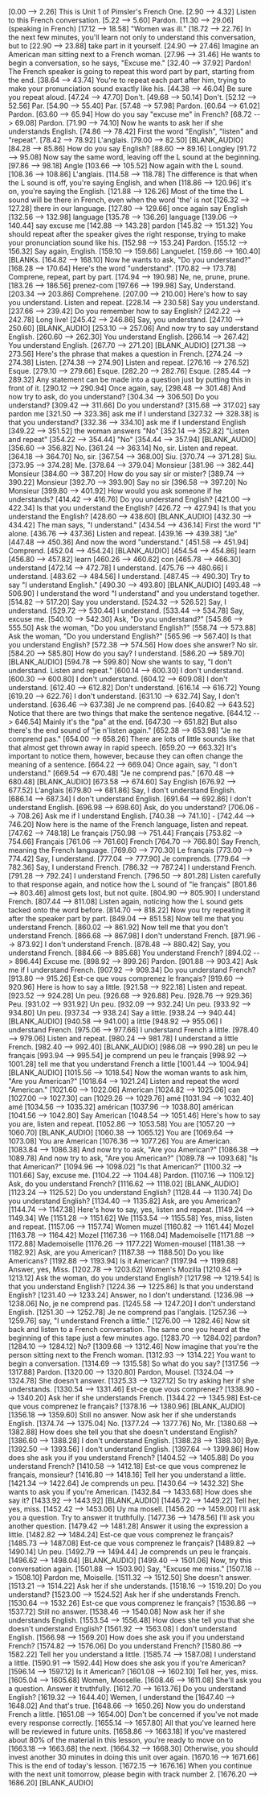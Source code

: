 [0.00 --> 2.26]  This is Unit 1 of Pimsler's French One.
[2.90 --> 4.32]  Listen to this French conversation.
[5.22 --> 5.60]  Pardon.
[11.30 --> 29.06]  (speaking in French)
[17.12 --> 18.58]  "Women was ill."
[18.72 --> 22.76]  In the next few minutes, you'll learn not only to understand this conversation, but to
[22.90 --> 23.88]  take part in it yourself.
[24.90 --> 27.46]  Imagine an American man sitting next to a French woman.
[27.96 --> 31.46]  He wants to begin a conversation, so he says, "Excuse me."
[32.40 --> 37.92]  Pardon! The French speaker is going to repeat this word part by part, starting from the end.
[38.64 --> 43.74]  You're to repeat each part after him, trying to make your pronunciation sound exactly like his.
[44.38 --> 46.04]  Be sure you repeat aloud.
[47.24 --> 47.70]  Don't.
[49.68 --> 50.14]  Don't.
[52.12 --> 52.56]  Par.
[54.90 --> 55.40]  Par.
[57.48 --> 57.98]  Pardon.
[60.64 --> 61.02]  Pardon.
[63.60 --> 65.94]  How do you say "excuse me" in French?
[68.72 --> 69.08]  Pardon.
[71.90 --> 74.10]  Now he wants to ask her if she understands English.
[74.86 --> 78.42]  First the word "English", "listen" and "repeat".
[78.42 --> 78.92]  L'anglais.
[79.00 --> 82.50]  [BLANK_AUDIO]
[84.28 --> 85.86]  How do you say English?
[88.60 --> 89.16]  Longley
[91.72 --> 95.08]  Now say the same word, leaving off the L sound at the beginning.
[97.86 --> 98.18]  Angle
[103.66 --> 105.52]  Now again with the L sound.
[108.36 --> 108.86]  L'anglais.
[114.58 --> 118.78]  The difference is that when the L sound is off, you're saying English, and when
[118.86 --> 120.96]  it's on, you're saying the English.
[121.88 --> 126.26]  Most of the time the L sound will be there in French, even when the word 'the' is not
[126.32 --> 127.28]  there in our language.
[127.80 --> 129.66]  once again say English
[132.56 --> 132.98]  language
[135.78 --> 136.26]  language
[139.06 --> 140.44]  say excuse me
[142.88 --> 143.28]  pardon
[145.82 --> 151.32]  You should repeat after the speaker gives the right response, trying to make your pronunciation sound like his.
[152.98 --> 153.24]  Pardon.
[155.12 --> 156.32]  Say again, English.
[159.10 --> 159.66]  Languelet.
[159.66 --> 160.40]  [BLANKs.
[164.82 --> 168.10]  Now he wants to ask, "Do you understand?"
[168.28 --> 170.64]  Here's the word "understand".
[170.82 --> 173.78]  Comprene, repeat, part by part.
[174.94 --> 190.98]  Ne, ne, prune, prune.
[183.26 --> 186.56]  prenez-com
[197.66 --> 199.98]  Say, Understand.
[203.34 --> 203.86]  Comprehene.
[207.00 --> 210.00]  Here's how to say you understand. Listen and repeat.
[228.14 --> 230.58]  Say you understand.
[237.66 --> 239.42]  Do you remember how to say English?
[242.22 --> 242.78]  Long live!
[245.42 --> 246.86]  Say, you understand.
[247.10 --> 250.60]  [BLANK_AUDIO]
[253.10 --> 257.06]  And now try to say understand English.
[260.60 --> 262.30]  You understand English.
[266.14 --> 267.42]  You understand English.
[267.70 --> 271.20]  [BLANK_AUDIO]
[271.38 --> 273.56]  Here's the phrase that makes a question in French.
[274.24 --> 274.38]  Listen.
[274.38 --> 274.90]  Listen and repeat.
[276.16 --> 276.52]  Esque.
[279.10 --> 279.66]  Esque.
[282.20 --> 282.76]  Esque.
[285.44 --> 289.32]  Any statement can be made into a question just by putting this in front of it.
[290.12 --> 290.94]  Once again, say,
[298.48 --> 301.48]  And now try to ask, do you understand?
[304.34 --> 306.50]  Do you understand?
[309.42 --> 311.66]  Do you understand?
[315.68 --> 317.02]  say pardon me
[321.50 --> 323.36]  ask me if I understand
[327.32 --> 328.38]  is that you understand?
[332.36 --> 334.10]  ask me if I understand English
[349.22 --> 351.52]  the woman answers "No"
[352.14 --> 352.82]  "Listen and repeat"
[354.22 --> 354.44]  "No"
[354.44 --> 357.94]  [BLANK_AUDIO]
[356.60 --> 356.82]  No.
[361.24 --> 363.14]  No, sir. Listen and repeat.
[364.18 --> 364.70]  No, sir.
[367.54 --> 368.00]  Siu.
[370.74 --> 371.28]  Siu.
[373.95 --> 374.28]  Me.
[378.64 --> 379.04]  Monsieur
[381.96 --> 382.44]  Monsieur
[384.60 --> 387.20]  How do you say sir or mister?
[389.74 --> 390.22]  Monsieur
[392.70 --> 393.90]  Say no sir
[396.58 --> 397.20]  No Monsieur
[399.80 --> 401.92]  How would you ask someone if he understands?
[414.42 --> 416.76]  Do you understand English?
[421.00 --> 422.34]  Is that you understand the English?
[426.72 --> 427.94]  Is that you understand the English?
[428.60 --> 438.60]  [BLANK_AUDIO]
[432.30 --> 434.42]  The man says, "I understand."
[434.54 --> 436.14]  First the word "I" alone.
[436.76 --> 437.36]  Listen and repeat.
[439.16 --> 439.38]  "Je"
[447.48 --> 450.36]  And now the word "understand."
[451.58 --> 451.94]  Comprend.
[452.04 --> 454.24]  [BLANK_AUDIO]
[454.54 --> 454.86]  learn
[456.80 --> 457.82]  learn
[460.26 --> 460.62]  con
[465.78 --> 466.30]  understand
[472.14 --> 472.78]  I understand.
[475.76 --> 480.66]  I understand.
[483.62 --> 484.56]  I understand.
[487.45 --> 490.30]  Try to say "I understand English."
[490.30 --> 493.80]  [BLANK_AUDIO]
[493.48 --> 506.90]  I understand the word "I understand" and you understand together.
[514.82 --> 517.20]  Say you understand.
[524.32 --> 526.52]  Say, I understand.
[529.72 --> 530.44]  I understand.
[533.44 --> 534.78]  Say, excuse me.
[540.10 --> 542.30]  Ask, "Do you understand?"
[545.86 --> 555.50]  Ask the woman, "Do you understand English?"
[558.74 --> 573.88]  Ask the woman, "Do you understand English?"
[565.96 --> 567.40]  Is that you understand English?
[572.38 --> 574.56]  How does she answer? No sir.
[584.20 --> 585.80]  How do you say? I understand.
[586.20 --> 589.70]  [BLANK_AUDIO]
[594.78 --> 599.80]  Now she wants to say, "I don't understand. Listen and repeat."
[600.14 --> 600.30]  I don't understand.
[600.30 --> 600.80]  I don't understand.
[604.12 --> 609.08]  I don't understand.
[612.40 --> 612.82]  Don't understand.
[616.14 --> 616.72]  Young
[619.20 --> 622.76]  I don't understand.
[631.10 --> 632.74]  Say, I don't understand.
[636.46 --> 637.38]  Je ne comprend pas.
[640.82 --> 643.52]  Notice that there are two things that make the sentence negative.
[644.12 --> 646.54]  Mainly it's the "pa" at the end.
[647.30 --> 651.82]  But also there's the end sound of "je n'listen again."
[652.38 --> 653.98]  "Je ne comprend pas."
[654.00 --> 658.26]  There are lots of little sounds like that that almost get thrown away in rapid speech.
[659.20 --> 663.32]  It's important to notice them, however, because they can often change the meaning of a sentence.
[664.22 --> 669.04]  Once again, say, "I don't understand."
[669.54 --> 670.48]  "Je ne comprend pas."
[670.48 --> 680.48]  [BLANK_AUDIO]
[673.58 --> 674.60]  Say English
[676.92 --> 677.52]  L'anglais
[679.80 --> 681.86]  Say, I don't understand English.
[686.14 --> 687.34]  I don't understand English.
[691.64 --> 692.86]  I don't understand English.
[696.98 --> 698.60]  Ask, do you understand?
[706.06 --> 708.26]  Ask me if I understand English.
[740.38 --> 741.10]  -
[742.44 --> 746.20]  Now here is the name of the French language, listen and repeat.
[747.62 --> 748.18]  Le français
[750.98 --> 751.44]  Français
[753.82 --> 754.66]  Français
[761.06 --> 761.60]  French
[764.70 --> 766.80]  Say French, meaning the French language.
[769.60 --> 770.30]  Le français
[773.00 --> 774.42]  Say, I understand.
[777.04 --> 777.90]  Je comprends.
[779.64 --> 782.36]  Say, I understand French.
[786.32 --> 787.24]  I understand French.
[791.28 --> 792.24]  I understand French.
[796.50 --> 801.28]  Listen carefully to that response again, and notice how the L sound of "le français"
[801.86 --> 803.46]  almost gets lost, but not quite.
[804.90 --> 805.90]  I understand French.
[807.44 --> 811.08]  Listen again, noticing how the L sound gets tacked onto the word before.
[814.70 --> 818.22]  Now you try repeating it after the speaker part by part.
[849.04 --> 851.58]  Now tell me that you understand French.
[860.02 --> 861.92]  Now tell me that you don't understand French.
[866.68 --> 867.98]  I don't understand French.
[871.96 --> 873.92]  I don't understand French.
[878.48 --> 880.42]  Say, you understand French.
[884.66 --> 885.68]  You understand French?
[894.02 --> 896.44]  Excuse me.
[898.92 --> 899.26]  Pardon.
[901.88 --> 903.42]  Ask me if I understand French.
[907.92 --> 909.34]  Do you understand French?
[913.80 --> 915.26]  Est-ce que vous comprenez le français?
[919.60 --> 920.96]  Here is how to say a little.
[921.58 --> 922.18]  Listen and repeat.
[923.52 --> 924.28]  Un peu.
[926.68 --> 926.88]  Peu.
[928.76 --> 929.36]  Peu.
[931.02 --> 931.92]  Un peu.
[932.09 --> 932.24]  Un peu.
[933.92 --> 934.80]  Un peu.
[937.34 --> 938.24]  Say a little.
[938.24 --> 940.44]  [BLANK_AUDIO]
[940.58 --> 941.00]  a little
[948.92 --> 955.06]  I understand French.
[975.06 --> 977.66]  I understand French a little.
[978.40 --> 979.06]  Listen and repeat.
[980.24 --> 981.78]  I understand a little French.
[982.40 --> 992.40]  [BLANK_AUDIO]
[986.08 --> 990.28]  un peu le français
[993.94 --> 995.54]  je comprend un peu le français
[998.92 --> 1001.28]  tell me that you understand French a little
[1001.44 --> 1004.94]  [BLANK_AUDIO]
[1015.56 --> 1018.54]  Now the woman wants to ask him, "Are you American?"
[1018.64 --> 1021.24]  Listen and repeat the word "American."
[1021.60 --> 1022.06]  American
[1024.82 --> 1025.06]  can
[1027.00 --> 1027.30]  can
[1029.26 --> 1029.76]  amé
[1031.94 --> 1032.40]  amé
[1034.56 --> 1035.32]  américan
[1037.96 --> 1038.80]  américan
[1041.56 --> 1042.80]  Say American
[1048.54 --> 1051.46]  Here's how to say you are, listen and repeat.
[1052.86 --> 1053.58]  You are
[1057.20 --> 1060.70]  [BLANK_AUDIO]
[1060.38 --> 1065.12]  You are
[1069.64 --> 1073.08]  You are American
[1076.36 --> 1077.26]  You are American.
[1083.84 --> 1086.38]  And now try to ask, "Are you American?"
[1086.38 --> 1089.78]  And now try to ask, "Are you American?"
[1089.78 --> 1093.68]  "Is that American?"
[1094.96 --> 1098.02]  "Is that American?"
[1100.32 --> 1101.66]  Say, excuse me.
[1104.22 --> 1104.48]  Pardon.
[1107.16 --> 1109.12]  Ask, do you understand French?
[1116.62 --> 1118.02]  [BLANK_AUDIO]
[1123.24 --> 1125.52]  Do you understand English?
[1128.44 --> 1130.74]  Do you understand English?
[1134.40 --> 1135.82]  Ask, are you American?
[1144.74 --> 1147.38]  Here's how to say, yes, listen and repeat.
[1149.24 --> 1149.34]  We
[1151.28 --> 1151.62]  We
[1153.54 --> 1155.58]  Yes, miss, listen and repeat.
[1157.06 --> 1157.74]  Women muzel
[1160.82 --> 1161.44]  Mozel
[1163.78 --> 1164.42]  Mozel
[1167.36 --> 1168.04]  Mademoiselle
[1171.88 --> 1172.88]  Mademoiselle
[1176.26 --> 1177.22]  Women-mousel
[1181.38 --> 1182.92]  Ask, are you American?
[1187.38 --> 1188.50]  Do you like Americans?
[1192.88 --> 1193.94]  Is it American?
[1197.94 --> 1199.68]  Answer, yes, Miss.
[1202.78 --> 1203.62]  Women's Mozilla
[1210.84 --> 1213.12]  Ask the woman, do you understand English?
[1217.98 --> 1219.54]  Is that you understand English?
[1224.36 --> 1225.86]  Is that you understand English?
[1231.40 --> 1233.24]  Answer, no I don't understand.
[1236.98 --> 1238.06]  No, je ne comprend pas.
[1245.58 --> 1247.20]  I don't understand English.
[1251.30 --> 1252.78]  Je ne comprend pas l'anglais.
[1257.36 --> 1259.76]  say, "I understand French a little."
[1276.00 --> 1282.46]  Now sit back and listen to a French conversation. The same one you heard at the beginning of this tape just a few minutes ago.
[1283.70 --> 1284.02]  pardon?
[1284.10 --> 1284.12]  No?
[1309.68 --> 1312.46]  Now imagine that you're the person sitting next to the French woman.
[1312.93 --> 1314.22]  You want to begin a conversation.
[1314.69 --> 1315.58]  So what do you say?
[1317.56 --> 1317.88]  Pardon.
[1320.00 --> 1320.80]  Pardon, Mousel.
[1324.04 --> 1324.78]  She doesn't answer.
[1325.33 --> 1327.12]  So try asking her if she understands.
[1330.54 --> 1331.46]  Est-ce que vous comprenez?
[1338.90 --> 1340.20]  Ask her if she understands French.
[1344.22 --> 1345.98]  Est-ce que vous comprenez le français?
[1378.16 --> 1380.96]  [BLANK_AUDIO]
[1356.18 --> 1359.60]  Still no answer. Now ask her if she understands English.
[1374.74 --> 1375.04]  No.
[1377.24 --> 1377.76]  No, Mr.
[1380.68 --> 1382.88]  How does she tell you that she doesn't understand English?
[1386.60 --> 1388.28]  I don't understand English.
[1388.28 --> 1388.30]  Bye.
[1392.50 --> 1393.56]  I don't understand English.
[1397.64 --> 1399.86]  How does she ask you if you understand French?
[1404.52 --> 1405.88]  Do you understand French?
[1410.58 --> 1412.18]  Est-ce que vous comprenez le français, monsieur?
[1416.80 --> 1418.16]  Tell her you understand a little.
[1421.34 --> 1422.64]  Je comprends un peu.
[1430.64 --> 1432.32]  She wants to ask you if you're American.
[1432.84 --> 1433.68]  How does she say it?
[1433.92 --> 1443.92]  [BLANK_AUDIO]
[1446.72 --> 1449.22]  Tell her, yes, miss.
[1452.42 --> 1453.06]  Uy ma mosell.
[1456.20 --> 1459.00]  I'll ask you a question. Try to answer it truthfully.
[1477.36 --> 1478.56]  I'll ask you another question.
[1479.42 --> 1481.28]  Answer it using the expression a little.
[1482.82 --> 1484.24]  Est-ce que vous comprenez le français?
[1485.73 --> 1487.08]  Est-ce que vous comprenez le français?
[1489.82 --> 1490.14]  Un peu.
[1492.79 --> 1494.44]  Je comprends un peu le français.
[1496.62 --> 1498.04]  [BLANK_AUDIO]
[1499.40 --> 1501.06]  Now, try this conversation again.
[1501.88 --> 1503.90]  Say, "Excuse me miss."
[1507.18 --> 1508.10]  Pardon me, Moiselle.
[1511.32 --> 1512.50]  She doesn't answer.
[1513.21 --> 1514.22]  Ask her if she understands.
[1518.16 --> 1519.20]  Do you understand?
[1523.00 --> 1524.52]  Ask her if she understands French.
[1530.64 --> 1532.26]  Est-ce que vous comprenez le français?
[1536.86 --> 1537.72]  Still no answer.
[1538.46 --> 1540.08]  Now ask her if she understands English.
[1553.54 --> 1556.48]  How does she tell you that she doesn't understand English?
[1561.92 --> 1563.08]  I don't understand English.
[1566.98 --> 1569.20]  How does she ask you if you understand French?
[1574.82 --> 1576.06]  Do you understand French?
[1580.86 --> 1582.22]  Tell her you understand a little.
[1585.74 --> 1587.08]  I understand a little.
[1590.91 --> 1592.44]  How does she ask you if you're American?
[1596.14 --> 1597.12]  Is it American?
[1601.08 --> 1602.10]  Tell her, yes, miss.
[1605.04 --> 1605.68]  Women, Mooselle.
[1608.46 --> 1611.08]  She'll ask you a question. Answer it truthfully.
[1612.70 --> 1613.76]  Do you understand English?
[1619.32 --> 1644.40]  Wemen, I understand the
[1647.40 --> 1648.02]  And that's true.
[1648.66 --> 1650.26]  Now you do understand French a little.
[1651.08 --> 1654.00]  Don't be concerned if you've not made every response correctly.
[1655.14 --> 1657.80]  All that you've learned here will be reviewed in future units.
[1658.86 --> 1663.18]  If you've mastered about 80% of the material in this lesson, you're ready to move on to
[1663.18 --> 1663.68]  the next.
[1664.32 --> 1668.30]  Otherwise, you should invest another 30 minutes in doing this unit over again.
[1670.16 --> 1671.66]  This is the end of today's lesson.
[1672.15 --> 1676.16]  When you continue with the next unit tomorrow, please begin with track number 2.
[1676.20 --> 1686.20]  [BLANK_AUDIO]
